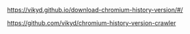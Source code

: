 
https://vikyd.github.io/download-chromium-history-version/#/

https://github.com/vikyd/chromium-history-version-crawler
